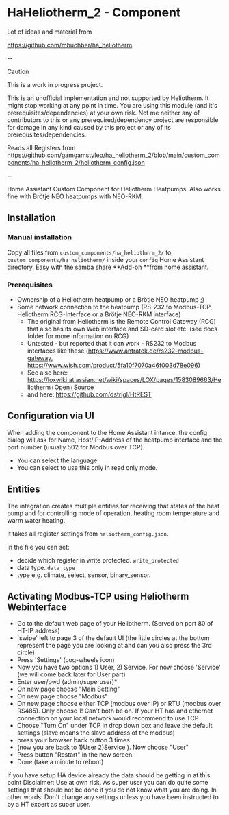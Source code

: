 # HaHeliotherm_2 - Component

Lot of ideas and material from

<https://github.com/mbuchber/ha_heliotherm>

--

> [!CAUTION]
> This is a work in progress project.
>
> This is an unofficial implementation and not supported by Heliotherm. It might stop working at any point in time.
> You are using this module (and it's prerequisites/dependencies) at your own risk. Not me neither any of contributors to this or any prerequired/dependency project are responsible for damage in any kind caused by this project or any of its prerequsites/dependencies.

Reads all Registers from <https://github.com/gamgamstylep/ha_heliotherm_2/blob/main/custom_components/ha_heliotherm_2/heliotherm_config.json>

--

Home Assistant Custom Component for Heliotherm Heatpumps. Also works fine with Brötje NEO heatpumps with NEO-RKM.

## Installation

### Manual installation

Copy all files from `custom_components/ha_heliotherm_2/` to `custom_components/ha_heliotherm/` inside your `config` Home Assistant directory.  Easy with the [samba share](https://github.com/home-assistant/addons/blob/master/samba/DOCS.md) **Add-on **from home assistant.

### Prerequisites

- Ownership of a Heliotherm heatpump or a Brötje NEO heatpump ;)
- Some network connection to the heatpump (RS-232 to Modbus-TCP, Heliotherm RCG-Interface or a Brötje NEO-RKM interface)
  - The original from Heliotherm is the Remote Control Gateway (RCG) that also has its own Web interface and SD-card slot etc. (see docs folder for more information on RCG)
  - Untested - but reported that it can work - RS232 to Modbus interfaces like these (<https://www.antratek.de/rs232-modbus-gateway>, <https://www.wish.com/product/5fa10f7070a46f003d78e096>)
  - See also here: <https://loxwiki.atlassian.net/wiki/spaces/LOX/pages/1583089663/Heliotherm+Open+Source>
  - and here: <https://github.com/dstrigl/HtREST>

## Configuration via UI

When adding the component to the Home Assistant intance, the config dialog will ask for Name, Host/IP-Address of the heatpump interface and the port number (usually 502 for Modbus over TCP).

- You can select the language
- You can select to use this only in read only mode.

## Entities

The integration creates multiple entities for receiving that states of the heat pump and for controlling mode of operation, heating room temperature and warm water heating. 

It takes all register settings from `heliotherm_config.json`.  

In the file you can set:

- decide which register in write protected. `write_protected`
- data type. `data_type`
- type e.g. climate, select, sensor, binary_sensor.

## Activating Modbus-TCP using Heliotherm Webinterface

- Go to the default web page of your Heliotherm. (Served on port 80 of HT-IP address)
- 'swipe' left to page 3 of the default UI (the little circles at the bottom represent the page you are looking at and can you also press the 3rd circle)
- Press 'Settings' (cog-wheels icon)
- Now you have two options 1) User, 2) Service. For now choose 'Service' (we will come back later for User part)
- Enter user/pwd (admin/superuser)*
- On new page choose "Main Setting"
- On new page choose "Modbus"
- On new page choose either TCP (modbus over IP) or RTU (modbus over RS485). Only choose 1! Can't both be on. If your HT has and ethernet connection on your local network would recommend to use TCP.
- Choose "Turn On" under TCP in drop down box and leave the default settings (slave means the slave address of the modbus)
- press your browser back button 3 times
- (now you are back to 1)User 2)Service.). Now choose "User"
- Press button "Restart" in the new screen
- Done (take a minute to reboot)

If you have setup HA device already the data should be getting in at this point
Disclaimer: Use at own risk. As super user you can do quite some settings that should not be done if you do not know what you are doing. In other words: Don't change any settings unless you have been instructed to by a HT expert as super user.
